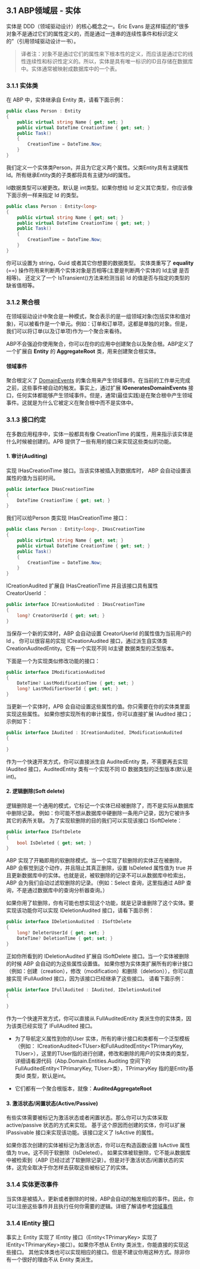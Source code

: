 ## 3.1 ABP领域层 - 实体

实体是 DDD（领域驱动设计）的核心概念之一。Eric Evans 是这样描述的“很多对象不是通过它们的属性定义的，而是通过一连串的连续性事件和标识定义的”（引用领域驱动设计一书）。

>译者注：对象不是通过它们的属性来下根本性的定义，而应该是通过它的线性连续性和标识性定义的。所以，实体是具有唯一标识的ID且存储在数据库中。实体通常被映射成数据库中的一个表。
 
### 3.1.1 实体类 

在 ABP 中，实体继承自 Entity 类，请看下面示例： 

```csharp
public class Person : Entity 
{     
    public virtual string Name { get; set; } 
    public virtual DateTime CreationTime { get; set; } 
	public Task() 
    { 
        CreationTime = DateTime.Now; 
    } 
}
```

我们定义一个实体类Person，并且为它定义两个属性。父类Entity具有主键属性Id。所有继承Entity类的子类都将具有主键为Id的属性。

Id数据类型可以被更改。默认是 int类型。如果你想给 Id 定义其它类型，你应该像下面示例一样来指定 Id 的类型。 

```csharp
public class Person : Entity<long> 
{     
	public virtual string Name { get; set; } 
    public virtual DateTime CreationTime { get; set; } 
    public Task() 
    { 
        CreationTime = DateTime.Now; 
    } 
} 
```

你可以设置为 string，Guid 或者其它你想要的数据类型。 
实体类重写了 **equality**  (==) 操作符用来判断两个实体对象是否相等(主要是判断两个实体的 Id主键 是否相等)。
还定义了一个 IsTransient()方法来检测当前 Id 的值是否与指定的类型的缺省值相等。 

### 3.1.2 聚合根

在领域驱动设计中聚合是一种模式，聚合表示的是一组领域对象(包括实体和值对象)，可以被看作是一个单元。例如：订单和订单项，这都是单独的对象。但是，我们可以将订单(以及订单项)作为一个聚合来看待。

ABP不会强迫你使用聚合，你可以在你的应用中创建聚合以及聚合根。ABP定义了一个扩展自 **Entity** 的 **AggregateRoot** 类，用来创建聚合根实体。

#### 领域事件

聚合根定义了 [DomainEvents](http://www.aspnetboilerplate.com/Pages/Documents/EventBus-Domain-Events) 的集合用来产生领域事件。在当前的工作单元完成之前，这些事件被自动的触发。事实上，通过扩展 **IGeneratesDomainEvents** 接口，任何实体都能够产生领域事件。但是，通常(最佳实践)是在聚合根中产生领域事件。这就是为什么它被定义在聚合根中而不是实体中。
 
### 3.1.3 接口约定 
在多数应用程序中，实体一般都具有像 CreationTime 的属性，用来指示该实体是什么时候被创建的。APB 提供了一些有用的接口来实现这些类似的功能。

#### 1. 审计(Auditing)

实现 IHasCreationTime  接口。当该实体被插入到数据库时， ABP 会自动设置该属性的值为当前时间。 

```csharp
public interface IHasCreationTime 
{ 
    DateTime CreationTime { get; set; } 
} 
```

我们可以给Person 类实现 IHasCreationTime 接口：

```csharp 
public class Person : Entity<long>, IHasCreationTime 
{     
	public virtual string Name { get; set; } 
    public virtual DateTime CreationTime { get; set; } 
    public Task() 
    { 
        CreationTime = DateTime.Now; 
    } 
} 
```

ICreationAudited 扩展自 IHasCreationTime 并且该接口具有属性 CreatorUserId ： 

```csharp
public interface ICreationAudited : IHasCreationTime 
{     
	long? CreatorUserId { get; set; } 
} 
```

当保存一个新的实体时，ABP 会自动设置 CreatorUserId 的属性值为当前用户的 Id 。
你可以很容易的实现 ICreationAudited 接口，通过派生自实体类 CreationAuditedEntity。它有一个实现不同 Id主键 数据类型的泛型版本。

下面是一个为实现类似修改功能的接口：

```csharp
public interface IModificationAudited 
{ 
    DateTime? LastModificationTime { get; set; }     
    long? LastModifierUserId { get; set; } 
} 
```

当更新一个实体时，APB 会自动设置这些属性的值。你只需要在你的实体类里面实现这些属性。 
如果你想实现所有的审计属性，你可以直接扩展 IAudited 接口；示例如下： 

```csharp
public interface IAudited : ICreationAudited, IModificationAudited 
{ 
         
} 
```

作为一个快速开发方式，你可以直接派生自 AuditedEntity 类，不需要再去实现 IAudited 接口，AuditedEntity 类有一个实现不同 ID 数据类型的泛型版本(默认是 int)。

#### 2. 逻辑删除(Soft delete) 

逻辑删除是一个通用的模式，它标记一个实体已经被删除了，而不是实际从数据库中删除记录。
例如：你可能不想从数据库中硬删除一条用户记录，因为它被许多其它的表所关联。
为了实现软删除的目的我们可以实现该接口 ISoftDelete： 

```csharp
public interface ISoftDelete
{     
	bool IsDeleted { get; set; } 
} 
```

ABP 实现了开箱即用的软删除模式。当一个实现了软删除的实体正在被删除， ABP 会察觉到这个动作，并且阻止其真正删除，设置 IsDeleted 属性值为 true 并且更新数据库中的实体。也就是说，被软删除的记录不可以从数据库中检索出，ABP 会为我们自动过滤软删除的记录。（例如：Select 查询，这里指通过 ABP 查询，不是通过数据库中的查询分析器查询。） 

如果你用了软删除，你有可能也想实现这个功能，就是记录谁删除了这个实体。要实现该功能你可以实现 IDeletionAudited 接口，请看下面示例： 

```csharp
public interface IDeletionAudited : ISoftDelete 
{     
	long? DeleterUserId { get; set; } 
    DateTime? DeletionTime { get; set; } 
} 
```

正如你所看到的 IDeletionAudited 扩展自 ISoftDelete 接口。当一个实体被删除的时候 ABP 会自动的为这些属性设置值。
如果你想为实体类扩展所有的审计接口（例如：创建（creation），修改（modification）和删除（deletion）），你可以直接实现 IFullAudited 接口，因为该接口已经继承了这些接口。
请看下面示例：

```csharp
public interface IFullAudited : IAudited, IDeletionAudited 
{ 
         
} 
```

作为一个快速开发方式，你可以直接从 FullAuditedEntity 类派生你的实体类，因为该类已经实现了 IFullAudited 接口。 
 
+ 为了导航定义属性到你的User 实体，所有的审计接口和类都有一个泛型模板（例如： ICreationAudited\<TUser\>和FullAuditedEntity\<TPrimaryKey, TUser\>），这里的TUser指的进行创建，修改和删除的用户的实体类的类型，
详细请看源代码（Abp.Domain.Entities.Auditing 空间下的FullAuditedEntity\<TPrimaryKey, TUser\>类），TPrimaryKey 指的是Entity基类Id 类型，默认是int。 

+ 它们都有一个聚合根版本，就像：**AuditedAggregateRoot**
 
#### 3. 激活状态/闲置状态(Active/Passive) 

有些实体需要被标记为激活状态或者闲置状态。那么你可以为实体采取 active/passive 状态的方式来实现。
基于这个原因而创建的实体，你可以扩展IPassivable 接口来实现该功能。该接口定义了 IsActive 的属性。 

如果你首次创建的实体被标记为激活状态，你可以在构造函数设置 IsActive 属性值为 true。这不同于软删除（IsDeleted）。
如果实体被软删除，它不能从数据库中被检索到（ABP 已经过滤了软删除记录）。但是对于激活状态/闲置状态的实体，这完全取决于你怎样去获取这些被标记了的实体。 

### 3.1.4 实体更改事件

当实体是被插入，更新或者删除的时候，ABP会自动的触发相应的事件。因此，你可以注册这些事件并且执行任何你需要的逻辑。详细了解请参考[领域事件](3.1ABP领域层-实体.md)

### 3.1.4 IEntity 接口 
事实上 Entity 实现了 IEntity 接口（Entity\<TPrimaryKey\> 实现了 IEntity\<TPrimaryKey\>接口）。如果你不想从 Entity 类派生，你能直接的实现这些接口。
其他实体类也可以实现相应的接口。但是不建议你用这种方式。除非你有一个很好的理由不从 Entity 类派生。
